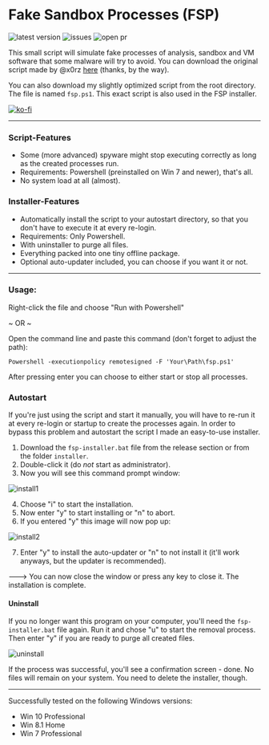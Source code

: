 # Fake Sandbox Processes (FSP)
![latest version](https://img.shields.io/github/release/NuclearPhoenixx/fake-sandbox.svg?style=for-the-badge) ![issues](https://img.shields.io/github/issues/NuclearPhoenixx/fake-sandbox.svg?style=for-the-badge) ![open pr](https://img.shields.io/github/issues-pr-raw/NuclearPhoenixx/fake-sandbox.svg?style=for-the-badge)

This small script will simulate fake processes of analysis, sandbox and VM software that some malware will try to avoid.
You can download the original script made by @x0rz [here](https://gist.github.com/x0rz/e8b36fee33b87aa7e4e5dfd4c0cfc1a6) (thanks, by the way).

You can also download my slightly optimized script from the root directory. The file is named ```fsp.ps1```. This exact script is also used in the FSP installer.

[![ko-fi](https://ko-fi.com/img/githubbutton_sm.svg)](https://ko-fi.com/J3J61GLR3G)

---

### Script-Features

* Some (more advanced) spyware might stop executing correctly as long as the created processes run.
* Requirements: Powershell (preinstalled on Win 7 and newer), that's all.
* No system load at all (almost).

### Installer-Features

* Automatically install the script to your autostart directory, so that you don't have to execute it at every re-login.
* Requirements: Only Powershell.
* With uninstaller to purge all files.
* Everything packed into one tiny offline package.
* Optional auto-updater included, you can choose if you want it or not.

---

### Usage:

Right-click the file and choose "Run with Powershell"

~ OR ~

Open the command line and paste this command (don't forget to adjust the path):

```Powershell -executionpolicy remotesigned -F 'Your\Path\fsp.ps1'```

After pressing enter you can choose to either start or stop all processes.

### Autostart

If you're just using the script and start it manually, you will have to re-run it at every re-login or startup to create the processes again.
In order to bypass this problem and autostart the script I made an easy-to-use installer.

1. Download the ```fsp-installer.bat``` file from the release section or from the folder ```installer```.
2. Double-click it (do _not_ start as administrator).
3. Now you will see this command prompt window:

![install1](screenshots/install.png)

4. Choose "i" to start the installation.
5. Now enter "y" to start installing or "n" to abort.
6. If you entered "y" this image will now pop up:

![install2](screenshots/install2.png)

7. Enter "y" to install the auto-updater or "n" to not install it (it'll work anyways, but the updater is recommended).

---> You can now close the window or press any key to close it. The installation is complete.

#### Uninstall

If you no longer want this program on your computer, you'll need the ```fsp-installer.bat``` file again.
Run it and chose "u" to start the removal process. Then enter "y" if you are ready to purge all created files.

![uninstall](screenshots/uninstall.png)

If the process was successful, you'll see a confirmation screen - done. No files will remain on your system. You need to delete the installer, though.

---

Successfully tested on the following Windows versions:

* Win 10 Professional
* Win 8.1 Home
* Win 7 Professional
